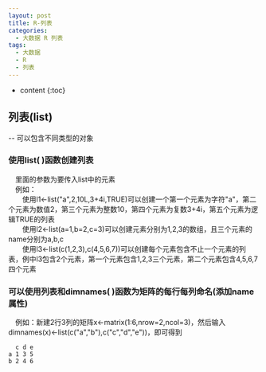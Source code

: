 ```yaml
---
layout: post
title: R-列表
categories:
  - 大数据 R 列表
tags:
  - 大数据
  - R
  - 列表
---
```


* content
{:toc}

## 列表(list)
--&nbsp;可以包含不同类型的对象<br>

### 使用list(&nbsp;)函数创建列表
&emsp;里面的参数为要传入list中的元素<br>
&emsp;例如：<br>
&emsp;&emsp;使用l1<-list("a",2,10L,3+4i,TRUE)可以创建一个第一个元素为字符"a"，第二个元素为数值2，第三个元素为整数10，第四个元素为复数3+4i，第五个元素为逻辑TRUE的列表<br>
&emsp;&emsp;使用l2<-list(a=1,b=2,c=3)可以创建元素分别为1,2,3的数组，且三个元素的name分别为a,b,c<br>
&emsp;&emsp;使用l3<-list(c(1,2,3),c(4,5,6,7))可以创建每个元素包含不止一个元素的列表，例中l3包含2个元素，第一个元素包含1,2,3三个元素，第二个元素包含4,5,6,7四个元素<br>

### 可以使用列表和dimnames(&nbsp;)函数为矩阵的每行每列命名(添加name属性)
&emsp;例如：新建2行3列的矩阵x<-matrix(1:6,nrow=2,ncol=3)，然后输入dimnames(x)<-list(c("a","b"),c("c","d","e"))，即可得到<br>

	  c d e
	a 1 3 5
	b 2 4 6


